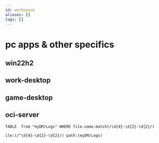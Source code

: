 ```yaml
---
id: workspace
aliases: []
tags: []
---
```



# pc apps & other specifics
## win22h2

## work-desktop

## game-desktop

## oci-server

```dataview
TABLE  from "myDM/Logs" WHERE file.name.match(/\d{4}-\d{2}-\d{2}/)
```

```query
ile:(/^\d{4}-\d{2}-\d{2}/) path:(myDM/Logs) 
```

